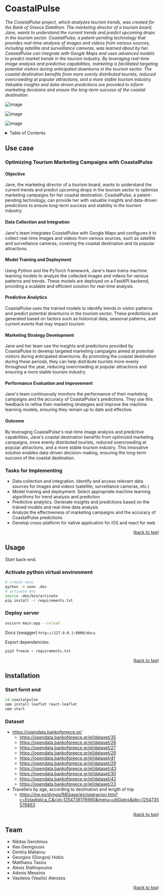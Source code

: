 # CoastalPulse

_The CoastalPulse project, which analyzes tourism trends, was created for the Bank of Greece Datathon. The marketing director of a tourism board, Jane, wants to understand the current trends and predict upcoming drops in the tourism sector. CoastalPulse, a patent-pending technology that provides real-time analysis of images and videos from various sources, including satellite and surveillance cameras, was learned about by her. CoastalPulse can integrate with Google Maps and uses advanced models to predict market trends in the tourism industry. By leveraging real-time image analysis and predictive capabilities, marketing is facilitated targeting potential visitors during anticipated downturns in the tourism sector. The coastal destination benefits from more evenly distributed tourists, reduced overcrowding at popular attractions, and a more stable tourism industry. Valuable insights and data-driven predictions are provided to inform marketing decisions and ensure the long-term success of the coastal destination._

![image](https://user-images.githubusercontent.com/88648326/233836219-db118e65-e5e1-4599-b57b-86e91a1d7a7b.png)

![image](https://user-images.githubusercontent.com/88648326/233836306-53040a40-7f8b-495c-89e4-a2b37be814c0.png)

![image](https://user-images.githubusercontent.com/88648326/233836315-c42bfc5c-3705-4e9b-9cb9-ea5b4a266cea.png)


<a name="readme-top"></a>

<details>
  <summary>Table of Contents</summary>
  <ol>
    <li><a href="#use">Use cases</a></li>
    <li><a href="#usage">Usage</a></li>
    <li><a href="#Installation">Installation</a></li>
    <li><a href="#team">Team</a></li>
  </ol>
</details>

## Use case


### Optimizing Tourism Marketing Campaigns with CoastalPulse

#### Objective
Jane, the marketing director of a tourism board, wants to understand the current trends and predict upcoming drops in the tourism sector to optimize marketing campaigns for her coastal destination. CoastalPulse, a patent-pending technology, can provide her with valuable insights and data-driven predictions to ensure long-term success and stability in the tourism industry.

#### Data Collection and Integration
Jane's team integrates CoastalPulse with Google Maps and configures it to collect real-time images and videos from various sources, such as satellite and surveillance cameras, covering the coastal destination and its popular attractions.

#### Model Training and Deployment
Using Python and the PyTorch framework, Jane's team trains machine learning models to analyze the collected images and videos for various patterns and trends. These models are deployed on a FastAPI backend, providing a scalable and efficient solution for real-time analysis.

#### Predictive Analytics
CoastalPulse uses the trained models to identify trends in visitor patterns and predict potential downturns in the tourism sector. These predictions are generated based on factors such as historical data, seasonal patterns, and current events that may impact tourism.

#### Marketing Strategy Development
Jane and her team use the insights and predictions provided by CoastalPulse to develop targeted marketing campaigns aimed at potential visitors during anticipated downturns. By promoting the coastal destination during these periods, they can help distribute tourists more evenly throughout the year, reducing overcrowding at popular attractions and ensuring a more stable tourism industry.

#### Performance Evaluation and Improvement
Jane's team continuously monitors the performance of their marketing campaigns and the accuracy of CoastalPulse's predictions. They use this feedback to refine their marketing strategies and improve the machine learning models, ensuring they remain up to date and effective.

#### Outcome
By leveraging CoastalPulse's real-time image analysis and predictive capabilities, Jane's coastal destination benefits from optimized marketing campaigns, more evenly distributed tourists, reduced overcrowding at popular attractions, and a more stable tourism industry. This innovative solution enables data-driven decision-making, ensuring the long-term success of the coastal destination.

### Tasks for Implementing

* Data collection and integration. Identify and access relevant data sources for images and videos (satellite, surveillance cameras, etc.)
* Model training and deployment. Select appropriate machine learning algorithms for trend analysis and prediction
* Predictive analytics. Generate insights and predictions based on the trained models and real-time data analysis
* Analyze the effectiveness of marketing campaigns and the accuracy of CoastalPulse predictions
* Develop cross-platform for native application for iOS and react for web

<p align="right">(<a href="#readme-top">back to top</a>)</p>


## Usage

Start back-end.

### Activate python virtual environment

```bash
# create venv
python -m venv .dev
# activate env
source .dev/bin/activate
pip install -r requirements.txt
```

### Deploy server

```bash
uvicorn main:app --reload
```

Docs (swagger)  ``http://127.0.0.1:8000/docs``.

Export dependencies:

```bash
pip3 freeze > requirements.txt
```

<p align="right">(<a href="#readme-top">back to top</a>)</p>

## Installation

### Start fornt end

```bash
cd coastalpulse
npm install leaflet react-leaflet
npm start
```

### Dataset

* https://opendata.bankofgreece.gr/
  * https://opendata.bankofgreece.gr/el/dataset/35
  * https://opendata.bankofgreece.gr/el/dataset/26
  * https://opendata.bankofgreece.gr/el/dataset/27
  * https://opendata.bankofgreece.gr/el/dataset/28
  * https://opendata.bankofgreece.gr/el/dataset/41
  * https://opendata.bankofgreece.gr/el/dataset/29
  * https://opendata.bankofgreece.gr/el/dataset/43
  * https://opendata.bankofgreece.gr/el/dataset/30
  * https://opendata.bankofgreece.gr/el/dataset/42
  * https://opendata.bankofgreece.gr/el/dataset/23
* Travellers by age, according to destination and length of trip
  * https://ine.es/dyngs/INEbase/en/operacion.htm?c=Estadistica_C&cid=1254736176990&menu=ultiDatos&idp=1254735576863

<p align="right">(<a href="#readme-top">back to top</a>)</p>

## Team

* Nikitas Gerolimos
* Ilias Georgousis
* Dimitra Maliarou
* Georgios (Giorgos) Hobis
* Matthaios Tasios
* Alexis Stathopoulos
* Adonis Messinis
* Vasileios (Vasilis) Alevizos

<p align="right">(<a href="#readme-top">back to top</a>)</p>
